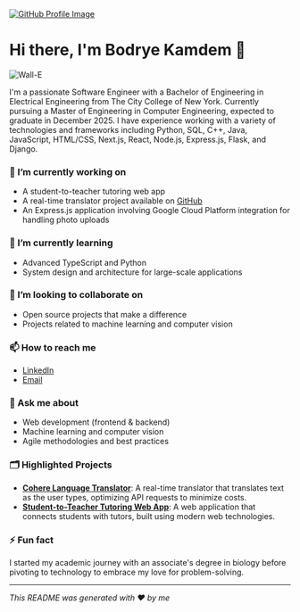 <a href="https://github.com/sudo-bo/sudo-bo">
  <picture>
    <source media="(prefers-color-scheme: dark)" srcset="https://raw.githubusercontent.com/sudo-bo/sudo-bo/main/dark_mode.svg">
    <img alt="GitHub Profile Image" src="https://raw.githubusercontent.com/sudo-bo/sudo-bo/main/light_mode.svg">
  </picture>
</a>

# Hi there, I'm Bodrye Kamdem 👋

![Wall-E](https://raw.githubusercontent.com/sudo-bo/sudo-bo/main/74372603.jpg)

I'm a passionate Software Engineer with a Bachelor of Engineering in Electrical Engineering from The City College of New York. Currently pursuing a Master of Engineering in Computer Engineering, expected to graduate in December 2025. I have experience working with a variety of technologies and frameworks including Python, SQL, C++, Java, JavaScript, HTML/CSS, Next.js, React, Node.js, Express.js, Flask, and Django.

### 🔭 I’m currently working on
- A student-to-teacher tutoring web app
- A real-time translator project available on [GitHub](https://github.com/sudo-bo/cohere-language-translator)
- An Express.js application involving Google Cloud Platform integration for handling photo uploads

### 🌱 I’m currently learning
- Advanced TypeScript and Python
- System design and architecture for large-scale applications

### 👯 I’m looking to collaborate on
- Open source projects that make a difference
- Projects related to machine learning and computer vision

### 📫 How to reach me
- [LinkedIn](https://www.linkedin.com/in/bodrye-kamdem/)
- [Email](mailto:bodrye.kam@gmail.com)

### 💬 Ask me about
- Web development (frontend & backend)
- Machine learning and computer vision
- Agile methodologies and best practices

### 🗂️ Highlighted Projects
- **[Cohere Language Translator](https://github.com/sudo-bo/cohere-language-translator)**: A real-time translator that translates text as the user types, optimizing API requests to minimize costs.
- **[Student-to-Teacher Tutoring Web App](https://github.com/yourusername/student-tutor-app)**: A web application that connects students with tutors, built using modern web technologies.

### ⚡ Fun fact
I started my academic journey with an associate's degree in biology before pivoting to technology to embrace my love for problem-solving.

---

*This README was generated with ❤️ by me*

<!--
**sudo-bo/sudo-bo** is a ✨ _special_ ✨ repository because its `README.md` (this file) appears on your GitHub profile.

Here are some ideas to get you started:

- 🔭 I’m currently working on ...
- 🌱 I’m currently learning ...
- 👯 I’m looking to collaborate on ...
- 🤔 I’m looking for help with ...
- 💬 Ask me about ...
- 📫 How to reach me: ...
- 😄 Pronouns: ...
- ⚡ Fun fact: ...
-->
